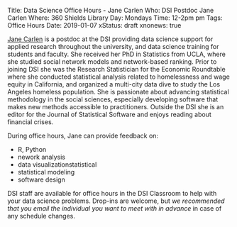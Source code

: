 Title: Data Science Office Hours - Jane Carlen
Who: DSI Postdoc Jane Carlen
Where: 360 Shields Library
Day: Mondays
Time: 12-2pm pm
Tags: Office Hours
Date: 2019-01-07
xStatus: draft
xnonews: true

[Jane Carlen](mailto:jacarlen@ucdavis.edu) is a postdoc at the DSI providing data science support for applied research throughout the university, and data science training for students and faculty. She received her PhD in Statistics from UCLA, where she studied social network models and network-based ranking. Prior to joining DSI she was the Research Statistician for the Economic Roundtable where she conducted statistical analysis related to homelessness and wage equity in California, and organized a multi-city data dive to study the Los Angeles homeless population. She is passionate about advancing statistical methodology in the social sciences, especially developing software that makes new methods accessible to practitioners. Outside the DSI she is an editor for the Journal of Statistical Software and enjoys reading about financial crises.

During office hours, Jane can provide feedback on:

* R, Python
* nework analysis
* data visualizationstatistical
* statistical modeling
* software design

DSI staff are available for office hours in the DSI Classroom to
help with your data science problems. Drop-ins are welcome, but *we
recommended that you email the individual you want to meet with in advance* in
case of any schedule changes.
